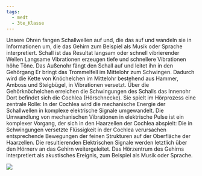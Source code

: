```yaml
---
tags:
  - medt
  - 3te_Klasse
---
```

Unsere Ohren fangen Schallwellen auf und, die das auf und wandeln sie in Informationen um, die das Gehirn zum Beispiel als Musik oder Sprache interpretiert. Schall ist das Resultat langsam oder schnell vibrierender Wellen Langsame Vibrationen erzeugen tiefe und schnellere Vibrationen höhe Töne. Das Außenohr fängt den Schall auf und leitet ihn in den Gehörgang Er bringt das Trommelfell im Mittelohr zum Schwingen. 
Dadurch wird die Kette von Knöchelchen im Mittelohr bestehend aus Hammer, Amboss und Steigbügel, in Vibrationen versetzt. Über die Gehörknöchelchen erreichen die Schwingungen des Schalls das Innenohr Dort befindet sich die Cochlea (Hörschnecke). Sie spielt im Hörprozess eine zentrale Rolle: In der Cochlea wird die mechanische Energie der Schallwellen in komplexe elektrische Signale umgewandelt. Die Umwandlung von mechanischen Vibrationen in elektrische Pulse ist ein komplexer Vorgang, der sich in den Haarzellen der Cochlea abspielt: Die in Schwingungen versetzte Flüssigkeit in der Cochlea verursachen entsprechende Bewegungen der feinen Strukturen auf der Oberfläche der Haarzellen. Die resultierenden Elektrischen Signale werden letztlich über den Hörnerv an das Gehirn weitergeleitet. Das Hörzentrum des Gehirns interpretiert als akustisches Ereignis, zum Beispiel als Musik oder Sprache.

![](DR14-02-2024-02.excalidraw.svg)
